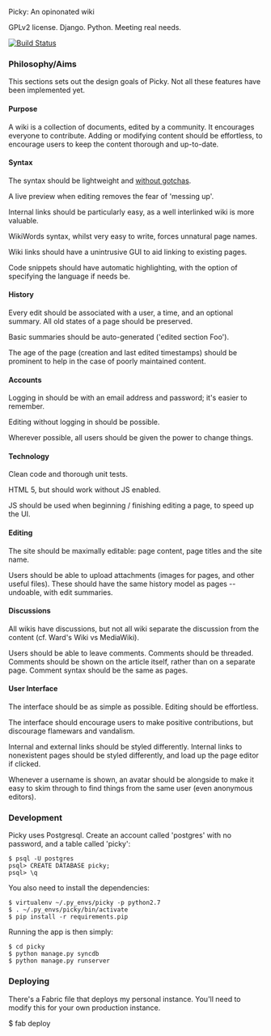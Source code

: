 Picky: An opinonated wiki

GPLv2 license. Django. Python. Meeting real needs.

[![Build Status](https://secure.travis-ci.org/Wilfred/Picky.png?branch=master)](http://travis-ci.org/Wilfred/Picky)

### Philosophy/Aims

This sections sets out the design goals of Picky. Not all these
features have been implemented yet.

#### Purpose

A wiki is a collection of documents, edited by a community. It
encourages everyone to contribute. Adding or modifying content should
be effortless, to encourage users to keep the content thorough and
up-to-date.

#### Syntax

The syntax should be lightweight and
[without gotchas](http://www.wilfred.me.uk/blog/2012/07/30/why-markdown-is-not-my-favourite-language/).

A live preview when editing removes the fear of 'messing up'.

Internal links should be particularly easy, as a well interlinked wiki
is more valuable.

WikiWords syntax, whilst very easy to write, forces unnatural page
names.

Wiki links should have a unintrusive GUI to aid linking to existing pages.

Code snippets should have automatic highlighting, with the option of
specifying the language if needs be.

#### History

Every edit should be associated with a user, a time, and an optional
summary. All old states of a page should be preserved.

Basic summaries should be auto-generated ('edited section Foo').

The age of the page (creation and last edited timestamps) should be
prominent to help in the case of poorly maintained content.

#### Accounts

Logging in should be with an email address and password; it's easier
to remember.

Editing without logging in should be possible.

Wherever possible, all users should be given the power to change
things.

#### Technology

Clean code and thorough unit tests.

HTML 5, but should work without JS enabled.

JS should be used when beginning / finishing editing a page, to speed
up the UI.

#### Editing

The site should be maximally editable: page content, page titles and
the site name.

Users should be able to upload attachments (images for pages, and
other useful files). These should have the same history model as pages
-- undoable, with edit summaries.

#### Discussions

All wikis have discussions, but not all wiki separate the discussion
from the content (cf. Ward's Wiki vs MediaWiki).

Users should be able to leave comments. Comments should be
threaded. Comments should be shown on the article itself, rather than
on a separate page. Comment syntax should be the same as pages.

#### User Interface

The interface should be as simple as possible. Editing should be
effortless.

The interface should encourage users to make positive contributions,
but discourage flamewars and vandalism.

Internal and external links should be styled differently. Internal
links to nonexistent pages should be styled differently, and load up
the page editor if clicked.

Whenever a username is shown, an avatar should be alongside to make it
easy to skim through to find things from the same user (even anonymous
editors).

### Development

Picky uses Postgresql. Create an account called 'postgres' with no
password, and a table called 'picky':

    $ psql -U postgres
    psql> CREATE DATABASE picky;
    psql> \q

You also need to install the dependencies:

    $ virtualenv ~/.py_envs/picky -p python2.7
    $ . ~/.py_envs/picky/bin/activate
    $ pip install -r requirements.pip
    
Running the app is then simply:

    $ cd picky
    $ python manage.py syncdb
    $ python manage.py runserver

### Deploying

There's a Fabric file that deploys my personal instance. You'll need
to modify this for your own production instance.

   $ fab deploy
